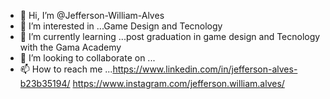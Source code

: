 - 👋 Hi, I’m @Jefferson-William-Alves
- 👀 I’m interested in ...Game Design and Tecnology
- 🌱 I’m currently learning ...post graduation in game design and Tecnology with the Gama Academy
- 💞️ I’m looking to collaborate on ...
- 📫 How to reach me ...https://www.linkedin.com/in/jefferson-alves-b23b35194/
  https://www.instagram.com/jefferson.william.alves/